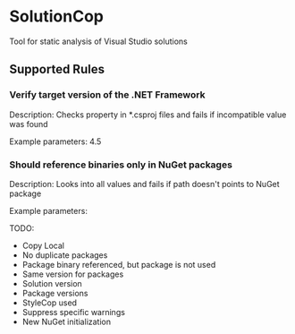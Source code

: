 # SolutionCop
Tool for static analysis of Visual Studio solutions

## Supported Rules
### Verify target version of the .NET Framework

Description: Checks <TargetFrameworkVersion> property in *.csproj files and fails if incompatible value was found

Example parameters:
    <TargetFrameworkVersion enabled="true">4.5</TargetFrameworkVersion>
    <TargetFrameworkVersion enabled="false"/>

### Should reference binaries only in NuGet packages

Description: Looks into all <HintPath> values and fails if path doesn't points to NuGet package

Example parameters:
    <ReferencePackagesOnly/>
    <ReferencePackagesOnly enabled="false"/>


TODO:
* Copy Local
* No duplicate packages
* Package binary referenced, but package is not used
* Same version for packages
* Solution version
* Package versions
* StyleCop used
* Suppress specific warnings
* New NuGet initialization